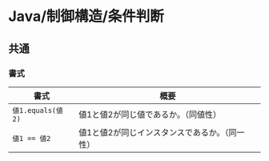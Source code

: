 # Java/制御構造/条件判断

## 共通

### 書式

| 書式              | 概要                                           |
| ----------------- | ---------------------------------------------- |
| `値1.equals(値2)` | 値1と値2が同じ値であるか。（同値性）           |
| `値1 == 値2`      | 値1と値2が同じインスタンスであるか。（同一性） |
